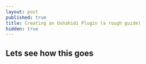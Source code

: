 ```yaml
---
layout: post
published: true
title: Creating an Ushahidi Plugin (a rough guide)
hidden: true
---
```


## Lets see how this goes



<script src="http://gist.github.com/3291463.js"></script>
